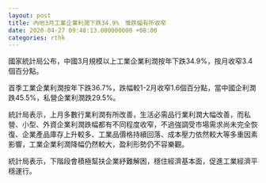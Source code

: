 ```yaml
---
layout: post
title: 內地3月工業企業利潤下跌34.9%　惟跌幅有所收窄
date: 2020-04-27 09:48:13.000000000 +08:00
categories: rthk
---
```


國家統計局公布，中國3月規模以上工業企業利潤按年下跌34.9%，按月收窄3.4個百分點。

首季工業企業利潤按年下跌36.7%，跌幅較1-2月收窄1.6個百分點，當中國企利潤跌45.5%，私營企業利潤跌29.5%。

統計局表示，上月多數行業利潤有所改善，生活必需品行業利潤大幅改善，而私營、小型、外資企業利潤跌幅都有不同程度收窄，不過強調受市場需求尚未完全恢復、企業產品庫存上升較多、工業品價格持續回落、成本壓力依然較大等多重因素影響，工業企業利潤降幅仍然較大，盈利形勢仍不容樂觀。

統計局表示，下階段會積極幫扶企業紓難解困，穩住經濟基本面，促進工業經濟平穩運行。
